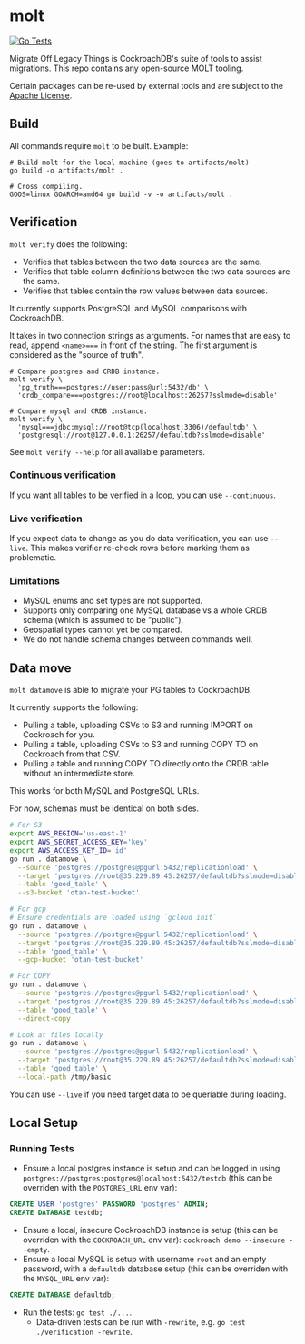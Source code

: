 # molt

[![Go Tests](https://github.com/cockroachdb/molt/actions/workflows/go.yaml/badge.svg)](https://github.com/cockroachdb/molt/actions/workflows/go.yaml)

Migrate Off Legacy Things is CockroachDB's suite of tools to assist migrations.
This repo contains any open-source MOLT tooling.

Certain packages can be re-used by external tools and are subject to the
[Apache License](LICENSE).

## Build

All commands require `molt` to be built. Example:

```shell
# Build molt for the local machine (goes to artifacts/molt)
go build -o artifacts/molt .

# Cross compiling.
GOOS=linux GOARCH=amd64 go build -v -o artifacts/molt .
```

## Verification

`molt verify` does the following:
* Verifies that tables between the two data sources are the same.
* Verifies that table column definitions between the two data sources are the same.
* Verifies that tables contain the row values between data sources.

It currently supports PostgreSQL and MySQL comparisons with CockroachDB.

It takes in two connection strings as arguments.
For names that are easy to read, append `<name>===` in front of the string.
The first argument is considered as the "source of truth".

```shell
# Compare postgres and CRDB instance.
molt verify \
  'pg_truth===postgres://user:pass@url:5432/db' \
  'crdb_compare===postgres://root@localhost:26257?sslmode=disable'

# Compare mysql and CRDB instance.
molt verify \
  'mysql===jdbc:mysql://root@tcp(localhost:3306)/defaultdb' \
  'postgresql://root@127.0.0.1:26257/defaultdb?sslmode=disable'
```

See `molt verify --help` for all available parameters.

### Continuous verification
If you want all tables to be verified in a loop, you can use `--continuous`.

### Live verification
If you expect data to change as you do data verification, you can use `--live`.
This makes verifier re-check rows before marking them as problematic.

### Limitations
* MySQL enums and set types are not supported.
* Supports only comparing one MySQL database vs a whole CRDB schema (which is assumed to be "public").
* Geospatial types cannot yet be compared.
* We do not handle schema changes between commands well.

## Data move

`molt datamove` is able to migrate your PG tables to CockroachDB.

It currently supports the following:
* Pulling a table, uploading CSVs to S3 and running IMPORT on Cockroach for you.
* Pulling a table, uploading CSVs to S3 and running COPY TO on Cockroach from that CSV.
* Pulling a table and running COPY TO directly onto the CRDB table without an intermediate store.

This works for both MySQL and PostgreSQL URLs.

For now, schemas must be identical on both sides. 

```sh
# For S3
export AWS_REGION='us-east-1'
export AWS_SECRET_ACCESS_KEY='key'
export AWS_ACCESS_KEY_ID='id'
go run . datamove \
  --source 'postgres://postgres@pgurl:5432/replicationload' \
  --target 'postgres://root@35.229.89.45:26257/defaultdb?sslmode=disable' \
  --table 'good_table' \
  --s3-bucket 'otan-test-bucket'
```
```sh
# For gcp
# Ensure credentials are loaded using `gcloud init`
go run . datamove \
  --source 'postgres://postgres@pgurl:5432/replicationload' \
  --target 'postgres://root@35.229.89.45:26257/defaultdb?sslmode=disable' \
  --table 'good_table' \
  --gcp-bucket 'otan-test-bucket'
```
```sh
# For COPY
go run . datamove \
  --source 'postgres://postgres@pgurl:5432/replicationload' \
  --target 'postgres://root@35.229.89.45:26257/defaultdb?sslmode=disable' \
  --table 'good_table' \
  --direct-copy
```
```sh
# Look at files locally
go run . datamove \
  --source 'postgres://postgres@pgurl:5432/replicationload' \
  --target 'postgres://root@35.229.89.45:26257/defaultdb?sslmode=disable' \
  --table 'good_table' \
  --local-path /tmp/basic
```

You can use `--live` if you need target data to be queriable during
loading.

## Local Setup

### Running Tests
* Ensure a local postgres instance is setup and can be logged in using
  `postgres://postgres:postgres@localhost:5432/testdb` (this can be overriden with the
  `POSTGRES_URL` env var):
```sql
CREATE USER 'postgres' PASSWORD 'postgres' ADMIN;
CREATE DATABASE testdb;
```
* Ensure a local, insecure CockroachDB instance is setup
  (this can be overriden with the `COCKROACH_URL` env var):
  `cockroach demo --insecure --empty`.
* Ensure a local MySQL is setup with username `root` and an empty password,
  with a `defaultdb` database setup 
  (this can be overriden with the `MYSQL_URL` env var):
```sql
CREATE DATABASE defaultdb;
```
* Run the tests: `go test ./...`.
  * Data-driven tests can be run with `-rewrite`, e.g. `go test ./verification -rewrite`.
